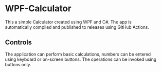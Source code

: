 # WPF-Calculator

This a simple Calculator created using WPF and C#. The app is automatically compiled and published to releases using GitHub Actions.

## Controls
The application can perform basic calculations, numbers can be entered using keyboard or on-screen buttons. The operations can be invoked using buttons only.
